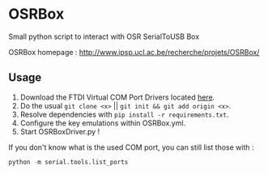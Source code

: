# OSRBox
Small python script to interact with OSR SerialToUSB Box

OSRBox homepage : http://www.ipsp.ucl.ac.be/recherche/projets/OSRBox/

## Usage
1. Download the FTDI Virtual COM Port Drivers located [here](http://www.ftdichip.com/Drivers/VCP.htm).
2. Do the usual `git clone <x>` || `git init && git add origin <x>`.
3. Resolve dependencies with `pip install -r requirements.txt`.
4. Configure the key emulations within OSRBox.yml.
5. Start OSRBoxDriver.py !

If you don't know what is the used COM port, you can still list those with :
```python
python -m serial.tools.list_ports
```
